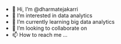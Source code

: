 - 👋 Hi, I’m @dharmatejakarri
- 👀 I’m interested in data analytics 
- 🌱 I’m currently learning big data analytics 
- 💞️ I’m looking to collaborate on 
- 📫 How to reach me ...

<!---
dharmatejakarri/dharmatejakarri is a ✨ special ✨ repository because its `README.md` (this file) appears on your GitHub profile.
You can click the Preview link to take a look at your changes.
--->
